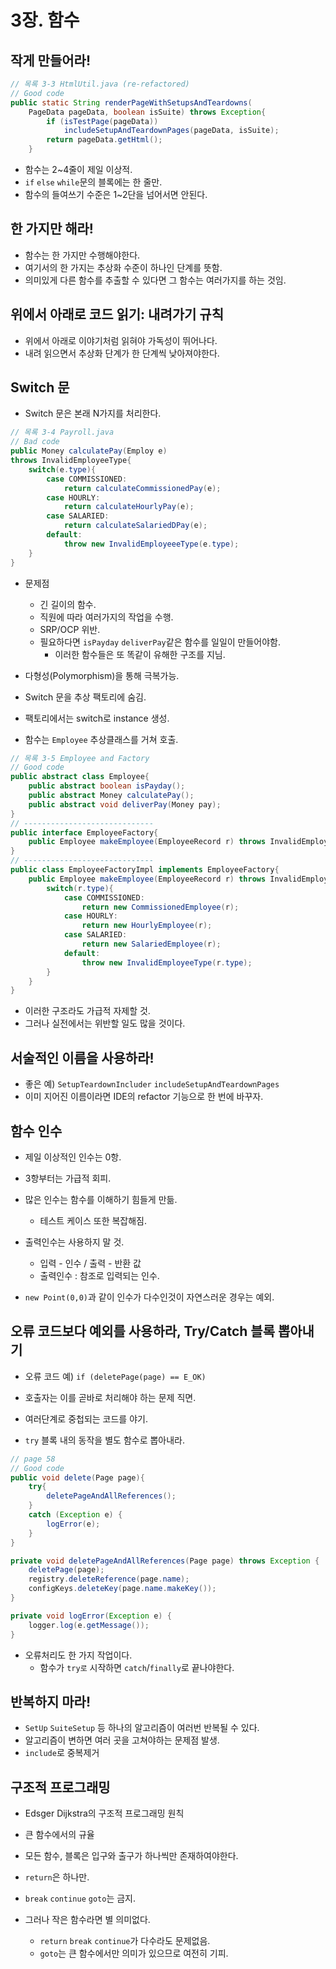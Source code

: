 # 3장. 함수

## 작게 만들어라!

```java
// 목록 3-3 HtmlUtil.java (re-refactored)
// Good code
public static String renderPageWithSetupsAndTeardowns(
    PageData pageData, boolean isSuite) throws Exception{
        if (isTestPage(pageData))
            includeSetupAndTeardownPages(pageData, isSuite);
        return pageData.getHtml();
    }
```

- 함수는 2~4줄이 제일 이상적.
- `if` `else` `while`문의 블록에는 한 줄만.
- 함수의 들여쓰기 수준은 1~2단을 넘어서면 안된다.

## 한 가지만 해라!

- 함수는 한 가지만 수행해야한다.
- 여기서의 한 가지는 추상화 수준이 하나인 단계를 뜻함.
- 의미있게 다른 함수를 추출할 수 있다면 그 함수는 여러가지를 하는 것임.

## 위에서 아래로 코드 읽기: 내려가기 규칙

- 위에서 아래로 이야기처럼 읽혀야 가독성이 뛰어나다.
- 내려 읽으면서 추상화 단계가 한 단계씩 낮아져야한다.

## Switch 문

- Switch 문은 본래 N가지를 처리한다.
``` java
// 목록 3-4 Payroll.java
// Bad code
public Money calculatePay(Employ e)
throws InvalidEmployeeType{
    switch(e.type){
        case COMMISSIONED:
            return calculateCommissionedPay(e);
        case HOURLY:
            return calculateHourlyPay(e);
        case SALARIED:
            return calculateSalariedDPay(e);
        default:
            throw new InvalidEmployeeeType(e.type);
    }
}
```
- 문제점
    - 긴 길이의 함수.
    - 직원에 따라 여러가지의 작업을 수행.
    - SRP/OCP 위반.
    - 필요하다면 `isPayday` `deliverPay`같은 함수를 일일이 만들어야함.
        - 이러한 함수들은 또 똑같이 유해한 구조를 지님.


- 다형성(Polymorphism)을 통해 극복가능.
- Switch 문을 추상 팩토리에 숨김.
- 팩토리에서는 switch로 instance 생성.
- 함수는 `Employee` 추상클래스를 거쳐 호출.

``` java
// 목록 3-5 Employee and Factory
// Good code
public abstract class Employee{
    public abstract boolean isPayday();
    public abstract Money calculatePay();
    public abstract void deliverPay(Money pay);
}
// -----------------------------
public interface EmployeeFactory{
    public Employee makeEmployee(EmployeeRecord r) throws InvalidEmployeeType;
}
// -----------------------------
public class EmployeeFactoryImpl implements EmployeeFactory{
    public Employee makeEmployee(EmployeeRecord r) throws InvalidEmployeeType{
        switch(r.type){
            case COMMISSIONED:
                return new CommissionedEmployee(r);
            case HOURLY:
                return new HourlyEmployee(r);
            case SALARIED:
                return new SalariedEmployee(r);
            default:
                throw new InvalidEmployeeType(r.type);
        }
    }
}
```
- 이러한 구조라도 가급적 자제할 것.
- 그러나 실전에서는 위반할 일도 많을 것이다.

## 서술적인 이름을 사용하라!
- 좋은 예) `SetupTeardownIncluder` `includeSetupAndTeardownPages` 
- 이미 지어진 이름이라면 IDE의 refactor 기능으로 한 번에 바꾸자.

## 함수 인수
- 제일 이상적인 인수는 0항.
- 3항부터는 가급적 회피.
- 많은 인수는 함수를 이해하기 힘들게 만듦.
    - 테스트 케이스 또한 복잡해짐.
- 출력인수는 사용하지 말 것.
    - 입력 - 인수 / 출력 - 반환 값
    - 출력인수 : 참조로 입력되는 인수.

- `new Point(0,0)`과 같이 인수가 다수인것이 자연스러운 경우는 예외.

## 오류 코드보다 예외를 사용하라, Try/Catch 블록 뽑아내기
- 오류 코드 예) `if (deletePage(page) == E_OK)`
- 호출자는 이를 곧바로 처리해야 하는 문제 직면.
- 여러단계로 중첩되는 코드를 야기.

- `try` 블록 내의 동작을 별도 함수로 뽑아내라.
``` java
// page 58
// Good code
public void delete(Page page){
    try{
        deletePageAndAllReferences();
    }
    catch (Exception e) {
        logError(e);
    }
}

private void deletePageAndAllReferences(Page page) throws Exception {
    deletePage(page);
    registry.deleteReference(page.name);
    configKeys.deleteKey(page.name.makeKey());
}

private void logError(Exception e) {
    logger.log(e.getMessage());
}
```
- 오류처리도 한 가지 작업이다.
    - 함수가 `try로` 시작하면 `catch`/`finally`로 끝나야한다.

## 반복하지 마라!
- `SetUp` `SuiteSetup` 등 하나의 알고리즘이 여러번 반복될 수 있다.
- 알고리즘이 변하면 여러 곳을 고쳐야하는 문제점 발생.
- `include`로 중복제거

## 구조적 프로그래밍
- Edsger Dijkstra의 구조적 프로그래밍 원칙
- 큰 함수에서의 규율
- 모든 함수, 블록은 입구와 출구가 하나씩만 존재하여야한다.
- `return`은 하나만.
- `break` `continue` `goto`는 금지.

- 그러나 작은 함수라면 별 의미없다.
    - `return` `break` `continue`가 다수라도 문제없음.
    - `goto`는 큰 함수에서만 의미가 있으므로 여전히 기피.

